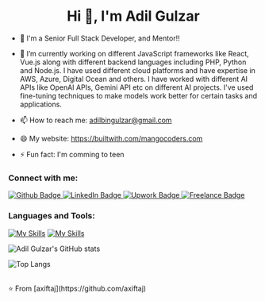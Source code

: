 

<h1 align="center">Hi 👋, I'm Adil Gulzar </h1>

- 🌱 I'm a Senior Full Stack Developer, and Mentor!!
- 🔭 I’m currently working on different JavaScript frameworks like React, Vue.js along with different backend languages including PHP, Python and Node.js. I have used different cloud platforms and have expertise in AWS, Azure, Digital Ocean and others. I have worked with different AI APIs like OpenAI APIs, Gemini API etc on different AI projects. I've used fine-tuning techniques to make models work better for certain tasks and applications.
  
- 📫 How to reach me: adilbingulzar@gmail.com
- 😄 My website: https://builtwith.com/mangocoders.com
- ⚡ Fun fact: I'm comming to teen
  
### Connect with me:
<div id="badges">
  <a href="https://github.com/adilbingulzar">
    <img src="https://img.shields.io/badge/Github-white?style=for-the-badge&logo=Github&logoColor=black" alt="Github Badge"/>
 
  </a>
   <a href="https://www.linkedin.com/in/adilbingulzar/">
    <img src="https://img.shields.io/badge/LinkedIn-purple?style=for-the-badge&logo=linkedin&logoColor=white" alt="LinkedIn Badge"/>
  </a>
   <a href="https://www.upwork.com/freelancers/adilbingulzar">
    <img src="https://img.shields.io/badge/Upwork-green?style=for-the-badge&logo=Upwork&logoColor=white" alt="Upwork Badge"/>
  </a>
   <a href="">
    <img src="https://img.shields.io/badge/Freelance-blue?style=for-the-badge&logo=freelance&logoColor=white" alt="Freelance Badge"/>
  </a>
</div>

### Languages and Tools:

[![My Skills](https://skillicons.dev/icons?i=figma,js,html,css,tailwind,react,nextjs,redux,vue,nuxtjs,&perline=10)](https://skillicons.dev)
[![My Skills](https://skillicons.dev/icons?i=php,laravel,symfony,nodejs,mysql,mongodb,nginx,aws,azure,linux&perline=10)](https://skillicons.dev)

![Adil Gulzar's GitHub stats](https://github-readme-stats.vercel.app/api?username=adilbingulzar&show_icons=true&theme=dark)

![Top Langs](https://github-readme-stats.vercel.app/api/top-langs/?username=adilbingulzar&theme=dark)


<br>
⭐️ From [axiftaj](https://github.com/axiftaj)
